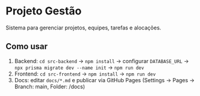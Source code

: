 # Projeto Gestão


Sistema para gerenciar projetos, equipes, tarefas e alocações.


## Como usar
1. Backend: `cd src-backend` → `npm install` → configurar `DATABASE_URL` → `npx prisma migrate dev --name init` → `npm run dev`
2. Frontend: `cd src-frontend` → `npm install` → `npm run dev`
3. Docs: editar `docs/*.md` e publicar via GitHub Pages (Settings → Pages → Branch: main, Folder: /docs)
